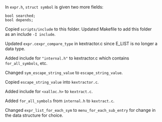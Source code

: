 In `expr.h`, `struct symbol` is given two more fields:

    bool searched;
    bool depends;

Copied `scripts/include` to this folder.  Updated Makefile to add this folder as an include `-I include`.

Updated `expr.cexpr_compare_type` in kextractor.c since E_LIST is no longer a data type.

Added include for `"internal.h"` to kextractor.c which contains `for_all_symbols`, etc.

Changed `sym_escape_string_value` to `escape_string_value`.

Copied `escape_string_value` into `kextractor.c`.

Added include for `<xalloc.h>` to `kextract.c`.

Added `for_all_symbols` from `internal.h` to `kextract.c`.

Changed `expr_list_for_each_sym` to `menu_for_each_sub_entry` for change in the data structure for choice.

